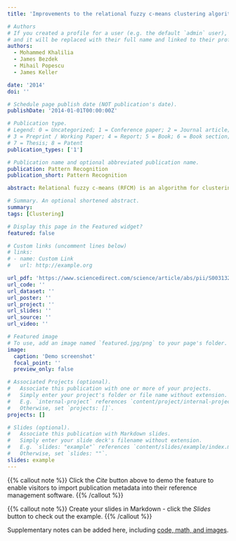 ```yaml
---
title: 'Improvements to the relational fuzzy c-means clustering algorithm'

# Authors
# If you created a profile for a user (e.g. the default `admin` user), write the username (folder name) here
# and it will be replaced with their full name and linked to their profile.
authors:
  - Mohammed Khalilia
  - James Bezdek
  - Mihail Popescu
  - James Keller

date: '2014'
doi: ''

# Schedule page publish date (NOT publication's date).
publishDate: '2014-01-01T00:00:00Z'

# Publication type.
# Legend: 0 = Uncategorized; 1 = Conference paper; 2 = Journal article;
# 3 = Preprint / Working Paper; 4 = Report; 5 = Book; 6 = Book section;
# 7 = Thesis; 8 = Patent
publication_types: ['1']

# Publication name and optional abbreviated publication name.
publication: Pattern Recognition
publication_short: Pattern Recognition

abstract: Relational fuzzy c-means (RFCM) is an algorithm for clustering objects represented in a pairwise dissimilarity values in a dissimilarity data matrix D. RFCM is dual to the fuzzy c-means (FCM) object data algorithm when D is a Euclidean matrix. When D is not Euclidean, RFCM can fail to execute if it encounters negative relational distances. To overcome this problem we can Euclideanize the relation D prior to clustering. There are different ways to Euclideanize D such as the β-spread transformation. In this article we compare five methods for Euclideanizing D to View the MathML source. The quality of View the MathML source for our purpose is judged by the ability of RFCM to discover the apparent cluster structure of the objects underlying the data matrix D . The subdominant ultrametric transformation is a clear winner, producing much better partitions of View the MathML source than the other four methods. This leads to a new algorithm which we call the improved RFCM (iRFCM).

# Summary. An optional shortened abstract.
summary: 
tags: [Clustering]

# Display this page in the Featured widget?
featured: false

# Custom links (uncomment lines below)
# links:
# - name: Custom Link
#   url: http://example.org

url_pdf: 'https://www.sciencedirect.com/science/article/abs/pii/S003132031400243X'
url_code: ''
url_dataset: ''
url_poster: ''
url_project: ''
url_slides: ''
url_source: ''
url_video: ''

# Featured image
# To use, add an image named `featured.jpg/png` to your page's folder.
image:
  caption: 'Demo screenshot'
  focal_point: ''
  preview_only: false

# Associated Projects (optional).
#   Associate this publication with one or more of your projects.
#   Simply enter your project's folder or file name without extension.
#   E.g. `internal-project` references `content/project/internal-project/index.md`.
#   Otherwise, set `projects: []`.
projects: []

# Slides (optional).
#   Associate this publication with Markdown slides.
#   Simply enter your slide deck's filename without extension.
#   E.g. `slides: "example"` references `content/slides/example/index.md`.
#   Otherwise, set `slides: ""`.
slides: example
---
```


{{% callout note %}}
Click the _Cite_ button above to demo the feature to enable visitors to import publication metadata into their reference management software.
{{% /callout %}}

{{% callout note %}}
Create your slides in Markdown - click the _Slides_ button to check out the example.
{{% /callout %}}

Supplementary notes can be added here, including [code, math, and images](https://wowchemy.com/docs/writing-markdown-latex/).
